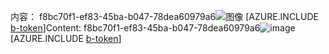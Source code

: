 <span data-ttu-id="c5358-101">内容： f8bc70f1-ef83-45ba-b047-78dea60979a6![图像](bde83650-fd53-42c7-ae7f-afd1acfe93f0.png)
[AZURE.INCLUDE [b-token](fd222052-5f71-451d-b954-32bf68ec6f40.md)]</span><span class="sxs-lookup"><span data-stu-id="c5358-101">Content: f8bc70f1-ef83-45ba-b047-78dea60979a6![image](bde83650-fd53-42c7-ae7f-afd1acfe93f0.png)
[AZURE.INCLUDE [b-token](fd222052-5f71-451d-b954-32bf68ec6f40.md)]</span></span>
